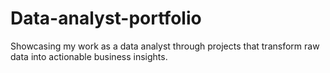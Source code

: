 # Data-analyst-portfolio
Showcasing my work as a data analyst through projects that transform raw data into actionable business insights.
